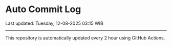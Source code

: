 # Auto Commit Log

Last updated: Tuesday, 12-08-2025 03:15 WIB

---

This repository is automatically updated every 2 hour using GitHub Actions.
